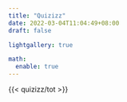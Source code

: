 ```yaml
---
title: "Quizizz"
date: 2022-03-04T11:04:49+08:00
draft: false

lightgallery: true

math:
  enable: true
---
```

{{< quizizz/tot >}}
